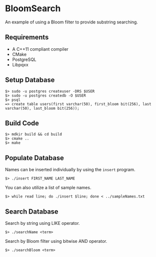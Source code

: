 BloomSearch
===========
An example of using a Bloom filter to provide substring searching.

Requirements
------------
* A C++11 compliant compiler
* CMake
* PostgreSQL
* Libpqxx

Setup Database
--------------
	$> sudo -u postgres createuser -DRS $USER
	$> sudo -u postgres createdb -O $USER
	$> psql
	=> create table users(first varchar(50), first_bloom bit(256), last varchar(50), last_bloom bit(256));

Build Code
----------
	$> mdkir build && cd build
	$> cmake ..
	$> make

Populate Database
-----------------
Names can be inserted individually by using the `insert` program.

	$> ./insert FIRST_NAME LAST_NAME

You can also utilize a list of sample names.

	$> while read line; do ./insert $line; done < ../sampleNames.txt

Search Database
---------------
Search by string using LIKE operator.

	$> ./searchName <term>

Search by Bloom filter using bitwise AND operator.

	$> ./searchBloom <term>
